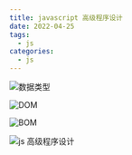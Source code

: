 ```yaml
---
title: javascript 高级程序设计
date: 2022-04-25
tags:
  - js
categories:
  - js
---
```


<!-- ![L7g6dH.md.png](https://s1.ax1x.com/2022/04/26/L7g6dH.md.png) -->

![数据类型](/数据类型.png)

![DOM](/DOM.png)

![BOM](/BOM.png)

![js 高级程序设计](/js高级程序设计.png)

<!--
![L7gcod.md.png](https://s1.ax1x.com/2022/04/26/L7gcod.md.png)

![L7grLD.md.png](https://s1.ax1x.com/2022/04/26/L7grLD.md.png)

![L7g2FA.md.png](https://s1.ax1x.com/2022/04/26/L7g2FA.md.png) -->
